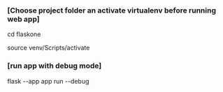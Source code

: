 ### [Choose project folder an activate virtualenv before running web app]

cd flaskone

source venv/Scripts/activate

### [run app with debug mode]

flask --app app run --debug